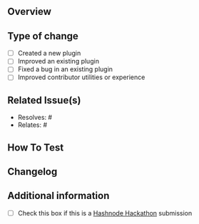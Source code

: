## Overview
<!--  
Provide a high-level description of this change.   
-->



## Type of change
<!--  
Check the box below that describes your change best:
--> 

- [ ] Created a new plugin
- [ ] Improved an existing plugin
- [ ] Fixed a bug in an existing plugin
- [ ] Improved contributor utilities or experience

## Related Issue(s)
<!--  
If applicable - add the issue that your PR relates to or closes:
  - use Resolves: #ISSUE_NUMBER to trigger closing of the issue on merge of this PR  
  - use Relates: #ISSUE_NUMBER to indicate relation to an issue, but issue will not close  
-->  

* Resolves: #
* Relates: #

## How To Test
<!--
Provide testing instructions for validating the changes introduced in this PR.
This will serve as a starting point for your reviewers, for functional testing.

If you created a new plugin, you can add a command here which can be used to test authentication.
For example, for the AWS CLI:
  aws s3 ls
-->



## Changelog
<!--  
A one line sentence describing the change that this PR introduces. 
If this has impact over the user experience, your changelog will be included in the release notes of the next stable version of 1Password CLI.

Here are a few guidelines for writing a good changelog:
- Keep your description to a single sentence if you can, and use proper capitalization and punctuation, including a final period.
- Don't use emoji in your description.
- Avoid starting your sentence with "improved" or "fixed". Instead, describe the improvement or say what you fixed.
- Avoid using terminology like "Users are shown" or "You can now" and instead focus on the thing that was changed.

A few examples:

Authenticate the AWS CLI using Touch ID and other unlock options with 1Password Shell Plugins.
The AWS plugin can now be correctly initialized with a default credential, using `op plugin init`.
The AWS plugin now checks for the `AWS_SHARED_CREDENTIALS_FILE` environment variable and attempts to import credentials using the specified file.

For more examples, have a look over 1Password CLI's past release notes: 
https://app-updates.agilebits.com/product_history/CLI2
-->  
## Additional information

- [ ] Check this box if this is a [Hashnode Hackathon](https://hashnode.com/hackathons/1password) submission

